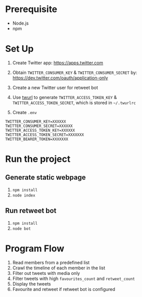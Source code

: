 # Prerequisite
* Node.js
* npm

# Set Up

1. Create Twitter app: https://apps.twitter.com

2. Obtain `TWITTER_CONSUMER_KEY` & `TWITTER_CONSUMER_SECRET` by: https://dev.twitter.com/oauth/application-only

3. Create a new Twitter user for retweet bot

4. Use [twurl](https://github.com/twitter/twurl) to generate `TWITTER_ACCESS_TOKEN_KEY` & `TWITTER_ACCESS_TOKEN_SECRET`, which is stored in `~/.twurlrc`

5. Create `.env`

```
TWITTER_CONSUMER_KEY=XXXXXX
TWITTER_CONSUMER_SECRET=XXXXXX
TWITTER_ACCESS_TOKEN_KEY=XXXXXX
TWITTER_ACCESS_TOKEN_SECRET=XXXXXXX
TWITTER_BEARER_TOKEN=XXXXXXX
```


# Run the project

## Generate static webpage

1. `npm install`
2. `node index`

## Run retweet bot

1. `npm install`
2. `node bot`

# Program Flow

1. Read members from a predefined list
2. Crawl the timeline of each member in the list
3. Filter out tweets with media only
4. Filter tweets with high `favourites_count` and `retweet_count`
5. Display the tweets
6. Favourite and retweet if retweet bot is configured